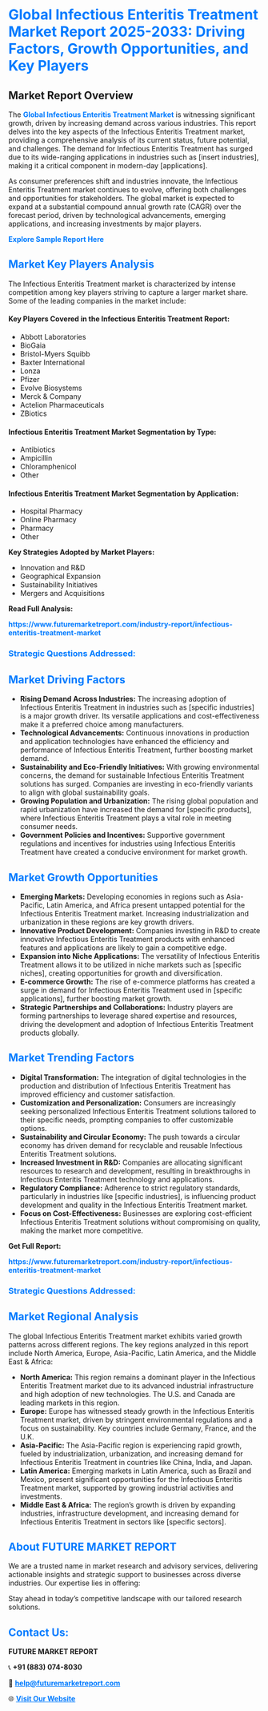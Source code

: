 <h1 style="color: #007BFF;">Global Infectious Enteritis Treatment Market Report 2025-2033: Driving Factors, Growth Opportunities, and Key Players</h1>

<section id="overview">
<h2>Market Report Overview</h2>
<p>The <a href="https://www.futuremarketreport.com/industry-report/infectious-enteritis-treatment-market" style="color: #007BFF; text-decoration: none;"><strong>Global Infectious Enteritis Treatment Market</strong></a> is witnessing significant growth, driven by increasing demand across various industries. This report delves into the key aspects of the Infectious Enteritis Treatment market, providing a comprehensive analysis of its current status, future potential, and challenges. The demand for Infectious Enteritis Treatment has surged due to its wide-ranging applications in industries such as [insert industries], making it a critical component in modern-day [applications].</p>
<p>As consumer preferences shift and industries innovate, the Infectious Enteritis Treatment market continues to evolve, offering both challenges and opportunities for stakeholders. The global market is expected to expand at a substantial compound annual growth rate (CAGR) over the forecast period, driven by technological advancements, emerging applications, and increasing investments by major players.</p>
</section>

<section id="overview">
<p><a href="https://www.futuremarketreport.com/request-sample/reportId=78042" style="color: #007BFF; text-decoration: none;"><strong>Explore Sample Report Here</strong></a></p>
</section>

<section id="key-players">
<h2 style="color: #007BFF;">Market Key Players Analysis</h2>
<p>The Infectious Enteritis Treatment market is characterized by intense competition among key players striving to capture a larger market share. Some of the leading companies in the market include:</p>
<h4>Key Players Covered in the Infectious Enteritis Treatment Report:</h4>
<ul><li>Abbott Laboratories</li><li>BioGaia</li><li>Bristol-Myers Squibb</li><li>Baxter International</li><li>Lonza</li><li>Pfizer</li><li>Evolve Biosystems</li><li>Merck &amp; Company</li><li>Actelion Pharmaceuticals</li><li>ZBiotics</li></ul>
<h4>Infectious Enteritis Treatment Market Segmentation by Type:</h4>
<ul><li>Antibiotics</li><li>Ampicillin</li><li>Chloramphenicol</li><li>Other</li></ul>

<h4>Infectious Enteritis Treatment Market Segmentation by Application:</h4>
<ul><li>Hospital Pharmacy</li><li>Online Pharmacy</li><li>Pharmacy</li><li>Other</li></ul>
<p><strong>Key Strategies Adopted by Market Players:</strong></p>
<ul>
<li>Innovation and R&D</li>
<li>Geographical Expansion</li>
<li>Sustainability Initiatives</li>
<li>Mergers and Acquisitions</li>
</ul>
</section>

<section>
<p><strong>Read Full Analysis: </strong></p><a href="https://www.futuremarketreport.com/industry-report/infectious-enteritis-treatment-market" style="color: #007BFF; text-decoration: none;"><strong>https://www.futuremarketreport.com/industry-report/infectious-enteritis-treatment-market</strong></a>
<h3 style="color: #007BFF;">Strategic Questions Addressed:</h3>
</section>

<section id="driving-factors">
<h2 style="color: #007BFF;">Market Driving Factors</h2>
<ul>
<li><strong>Rising Demand Across Industries:</strong> The increasing adoption of Infectious Enteritis Treatment in industries such as [specific industries] is a major growth driver. Its versatile applications and cost-effectiveness make it a preferred choice among manufacturers.</li>
<li><strong>Technological Advancements:</strong> Continuous innovations in production and application technologies have enhanced the efficiency and performance of Infectious Enteritis Treatment, further boosting market demand.</li>
<li><strong>Sustainability and Eco-Friendly Initiatives:</strong> With growing environmental concerns, the demand for sustainable Infectious Enteritis Treatment solutions has surged. Companies are investing in eco-friendly variants to align with global sustainability goals.</li>
<li><strong>Growing Population and Urbanization:</strong> The rising global population and rapid urbanization have increased the demand for [specific products], where Infectious Enteritis Treatment plays a vital role in meeting consumer needs.</li>
<li><strong>Government Policies and Incentives:</strong> Supportive government regulations and incentives for industries using Infectious Enteritis Treatment have created a conducive environment for market growth.</li>
</ul>
</section>

<section id="growth-opportunities">
<h2 style="color: #007BFF;">Market Growth Opportunities</h2>
<ul>
<li><strong>Emerging Markets:</strong> Developing economies in regions such as Asia-Pacific, Latin America, and Africa present untapped potential for the Infectious Enteritis Treatment market. Increasing industrialization and urbanization in these regions are key growth drivers.</li>
<li><strong>Innovative Product Development:</strong> Companies investing in R&D to create innovative Infectious Enteritis Treatment products with enhanced features and applications are likely to gain a competitive edge.</li>
<li><strong>Expansion into Niche Applications:</strong> The versatility of Infectious Enteritis Treatment allows it to be utilized in niche markets such as [specific niches], creating opportunities for growth and diversification.</li>
<li><strong>E-commerce Growth:</strong> The rise of e-commerce platforms has created a surge in demand for Infectious Enteritis Treatment used in [specific applications], further boosting market growth.</li>
<li><strong>Strategic Partnerships and Collaborations:</strong> Industry players are forming partnerships to leverage shared expertise and resources, driving the development and adoption of Infectious Enteritis Treatment products globally.</li>
</ul>
</section>

<section id="trending-factors">
<h2 style="color: #007BFF;">Market Trending Factors</h2>
<ul>
<li><strong>Digital Transformation:</strong> The integration of digital technologies in the production and distribution of Infectious Enteritis Treatment has improved efficiency and customer satisfaction.</li>
<li><strong>Customization and Personalization:</strong> Consumers are increasingly seeking personalized Infectious Enteritis Treatment solutions tailored to their specific needs, prompting companies to offer customizable options.</li>
<li><strong>Sustainability and Circular Economy:</strong> The push towards a circular economy has driven demand for recyclable and reusable Infectious Enteritis Treatment solutions.</li>
<li><strong>Increased Investment in R&D:</strong> Companies are allocating significant resources to research and development, resulting in breakthroughs in Infectious Enteritis Treatment technology and applications.</li>
<li><strong>Regulatory Compliance:</strong> Adherence to strict regulatory standards, particularly in industries like [specific industries], is influencing product development and quality in the Infectious Enteritis Treatment market.</li>
<li><strong>Focus on Cost-Effectiveness:</strong> Businesses are exploring cost-efficient Infectious Enteritis Treatment solutions without compromising on quality, making the market more competitive.</li>
</ul>
</section>

<section>
<p><strong>Get Full Report: </strong></p><a href="https://www.futuremarketreport.com/industry-report/infectious-enteritis-treatment-market" style="color: #007BFF; text-decoration: none;"><strong>https://www.futuremarketreport.com/industry-report/infectious-enteritis-treatment-market</strong></a>
<h3 style="color: #007BFF;">Strategic Questions Addressed:</h3>
</section>


<section id="regional-analysis">
<h2 style="color: #007BFF;">Market Regional Analysis</h2>
<p>The global Infectious Enteritis Treatment market exhibits varied growth patterns across different regions. The key regions analyzed in this report include North America, Europe, Asia-Pacific, Latin America, and the Middle East & Africa:</p>
<ul>
<li><strong>North America:</strong> This region remains a dominant player in the Infectious Enteritis Treatment market due to its advanced industrial infrastructure and high adoption of new technologies. The U.S. and Canada are leading markets in this region.</li>
<li><strong>Europe:</strong> Europe has witnessed steady growth in the Infectious Enteritis Treatment market, driven by stringent environmental regulations and a focus on sustainability. Key countries include Germany, France, and the U.K.</li>
<li><strong>Asia-Pacific:</strong> The Asia-Pacific region is experiencing rapid growth, fueled by industrialization, urbanization, and increasing demand for Infectious Enteritis Treatment in countries like China, India, and Japan.</li>
<li><strong>Latin America:</strong> Emerging markets in Latin America, such as Brazil and Mexico, present significant opportunities for the Infectious Enteritis Treatment market, supported by growing industrial activities and investments.</li>
<li><strong>Middle East & Africa:</strong> The region’s growth is driven by expanding industries, infrastructure development, and increasing demand for Infectious Enteritis Treatment in sectors like [specific sectors].</li>
</ul>
</section>

<footer>
<h2 style="color: #007BFF;">About FUTURE MARKET REPORT</h2>
<p>We are a trusted name in market research and advisory services, delivering actionable insights and strategic support to businesses across diverse industries. Our expertise lies in offering:</p>

<p>Stay ahead in today’s competitive landscape with our tailored research solutions.</p>

<h2 style="color: #007BFF;">Contact Us:</h2>
<p><strong>FUTURE MARKET REPORT</strong></p>
<p>📞 <strong>+91 (883) 074-8030</strong></p>
<p>📧 <strong><a href="mailto:help@futuremarketreport.com" style="color: #007BFF;">help@futuremarketreport.com</a></strong></p>
<p>🌐 <strong><a href="https://www.futuremarketreport.com/" style="color: #007BFF;">Visit Our Website</a></strong></p>
</footer>
